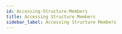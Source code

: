 ```yaml
---
id: Accessing-Structure-Members
title: Accessing Structure Members
sidebar_label: Accessing Structure Members
---
```



#
